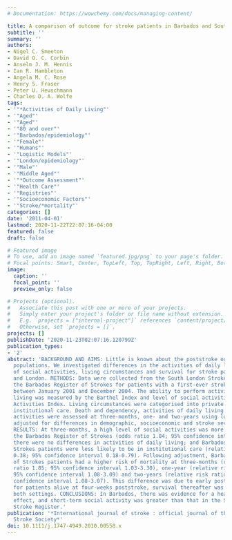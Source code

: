 ```yaml
---
# Documentation: https://wowchemy.com/docs/managing-content/

title: A comparison of outcome for stroke patients in Barbados and South London.
subtitle: ''
summary: ''
authors:
- Nigel C. Smeeton
- David O. C. Corbin
- Anselm J. M. Hennis
- Ian R. Hambleton
- Angela M. C. Rose
- Henry S. Fraser
- Peter U. Heuschmann
- Charles D. A. Wolfe
tags:
- '"*Activities of Daily Living"'
- '"Aged"'
- '"Aged"'
- '"80 and over"'
- '"Barbados/epidemiology"'
- '"Female"'
- '"Humans"'
- '"Logistic Models"'
- '"London/epidemiology"'
- '"Male"'
- '"Middle Aged"'
- '"*Outcome Assessment"'
- '"Health Care"'
- '"Registries"'
- '"Socioeconomic Factors"'
- '"Stroke/*mortality"'
categories: []
date: '2011-04-01'
lastmod: 2020-11-22T22:07:16-04:00
featured: false
draft: false

# Featured image
# To use, add an image named `featured.jpg/png` to your page's folder.
# Focal points: Smart, Center, TopLeft, Top, TopRight, Left, Right, BottomLeft, Bottom, BottomRight.
image:
  caption: ''
  focal_point: ''
  preview_only: false

# Projects (optional).
#   Associate this post with one or more of your projects.
#   Simply enter your project's folder or file name without extension.
#   E.g. `projects = ["internal-project"]` references `content/project/deep-learning/index.md`.
#   Otherwise, set `projects = []`.
projects: []
publishDate: '2020-11-23T02:07:16.120799Z'
publication_types:
- '2'
abstract: 'BACKGROUND AND AIMS: Little is known about the poststroke outcome in Caribbean
  populations. We investigated differences in the activities of daily living, level
  of social activities, living circumstances and survival for stroke patients in Barbados
  and London. METHODS: Data were collected from the South London Stroke Register and
  the Barbados Register of Strokes for patients with a first-ever stroke registered
  between January 2001 and December 2004. The ability to perform activities of daily
  living was measured by the Barthel Index and level of social activities by the Frenchay
  Activities Index. Living circumstances were categorised into private household vs.
  institutional care. Death and dependency, activities of daily living and social
  activities were assessed at three-months, one- and two-years using logistic regression,
  adjusted for differences in demographic, socioeconomic and stroke severity characteristics.
  RESULTS: At three-months, a high level of social activities was more likely for
  the Barbados Register of Strokes (odds ratio 1.84; 95% confidence interval 1.03-3.29);
  there were no differences in activities of daily living; and Barbados Register of
  Strokes patients were less likely to be in institutional care (relative risk ratio
  0.38; 95% confidence interval 0.18-0.79). Following adjustment, Barbados Register
  of Strokes patients had a higher risk of mortality at three-months (relative risk
  ratio 1.85; 95% confidence interval 1.03-3.30), one-year (relative risk ratio 1.83;
  95% confidence interval 1.08-3.09) and two-years (relative risk ratio 1.82; 95%
  confidence interval 1.08-3.07). This difference was due to early poststroke deaths;
  for patients alive at four-weeks poststroke, survival thereafter was similar in
  both settings. CONCLUSIONS: In Barbados, there was evidence for a healthy survivor
  effect, and short-term social activity was greater than that in the South London
  Stroke Register.'
publication: '*International journal of stroke : official journal of the International
  Stroke Society*'
doi: 10.1111/j.1747-4949.2010.00558.x
---
```

